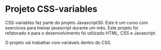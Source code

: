 # Projeto CSS-variables
CSS-variables faz parte do projeto Javascript30. Este é um curso com exercícios para treinar javascript durante um mês. Este projeto foi refatorado e para o desenvolvimento foi utilizado HTML, CSS e Javascript.

O projeto vai trabalhar com variáveis dentro do CSS.